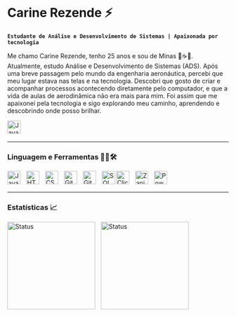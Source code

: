 # Carine Rezende ⚡

**`Estudante de Análise e Desenvolvimento de Sistemas | Apaixonada por tecnologia`**

Me chamo Carine Rezende, tenho 25 anos e sou de Minas 🧀☕🌄.
Atualmente, estudo Análise e Desenvolvimento de Sistemas (ADS).
Após uma breve passagem pelo mundo da engenharia aeronáutica, percebi que meu lugar estava nas telas e na tecnologia. Descobri que gosto de criar e acompanhar processos acontecendo diretamente pelo computador, e que a vida de aulas de aerodinâmica não era mais para mim.
Foi assim que me apaixonei pela tecnologia e sigo explorando meu caminho, aprendendo e descobrindo onde posso brilhar.

<a href="www.linkedin.com/in/carine-rezende-5a8955211" target="_blank">
    <img 
        align="left" 
        alt="Java" 
        width="30px" 
        src="https://cdn.jsdelivr.net/gh/devicons/devicon@latest/icons/linkedin/linkedin-original.svg" 
    />
</a>

<br/>
<br/>        

---
### Linguagem e Ferramentas 🧑‍💻🛠️

<img 
    align="left" 
    alt="Java" 
    width="30px" 
    style="padding-right:10px;" 
    src="https://cdn.jsdelivr.net/gh/devicons/devicon/icons/java/java-original.svg"
/>


<img 
    align="left" 
    alt="HTML" 
    width="30px" 
    style="padding-right:10px;" 
    src="https://cdn.jsdelivr.net/gh/devicons/devicon/icons/html5/html5-plain.svg" 
/>

<img 
    align="left" 
    alt="CSS" 
    width="30px" 
    style="padding-right:10px;" 
    src="https://cdn.jsdelivr.net/gh/devicons/devicon/icons/css3/css3-plain.svg" 
/>

<img 
    align="left" 
    alt="GitHub" 
    width="30px" 
    style="padding-right:10px;" 
    src="https://cdn.jsdelivr.net/gh/devicons/devicon/icons/github/github-original.svg"
/>

<img 
    align="left" 
    alt="Git" 
    width="30px" 
    style="padding-right:10px;" 
    src="https://cdn.jsdelivr.net/gh/devicons/devicon/icons/git/git-original.svg" 
/>

<img 
    align="left" 
    alt="SQL" 
    width="30px" s
    tyle="padding-right:10px;" 
    src="https://cdn.jsdelivr.net/gh/devicons/devicon@latest/icons/azuresqldatabase/azuresqldatabase-original.svg"
/>

<img 
    align="left" 
    alt="ClickUp" 
    width="30px" 
    style="padding-right:10px;" 
    src="https://i.postimg.cc/vmHmsXxY/icons8-clique-48.png"
/>

<img 
    align="left" 
    alt="Zapier" 
    width="30px" 
    style="padding-right:10px;" 
    src="https://i.postimg.cc/pXfV53DV/icons8-zapier-48.png"
/>

<img 
    align="left" 
    alt="PowerBI" 
    width="30px" 
    style="padding-right:10px;" 
    src="[https://i.postimg.cc/pXfV53DV/icons8-zapier-48.png](https://i.postimg.cc/7Y5z0HK1/icons8-poder-bi-2021-48.png)"
/>

<br/>
<br/>

---

### Estatísticas 📈

<img
    align="left" 
    alt="Status" 
    height="200"
    style="padding-right:10px;" 
    src="https://github-readme-stats.vercel.app/api?username=carineRezende&show_icons=true&theme=transparent&include_all_commits=true&locale=pt-br"
/>

<img 
    align="left" 
    alt="Status" 
    height="200"
    style="padding-right:10px;" 
    src="https://github-readme-stats.vercel.app/api/top-langs/?username=carineRezende&layout=compact&theme=transparent&include_all_commits=true&locale=pt-br&custom_title=Tecnologias"
/>
